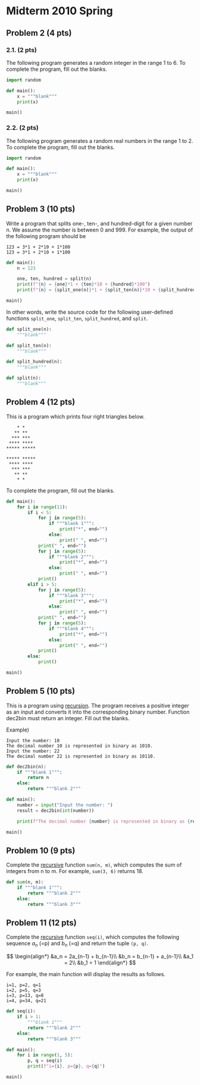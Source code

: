 # Midterm 2010 Spring

## Problem 2 (4 pts)

### 2.1. (2 pts)

The following program generates a random integer in the range 1 to 6. To complete the program, fill out the blanks.

```python
import random

def main():
    x = """blank"""
    print(x)

main()
```

### 2.2. (2 pts)

The following program generates a random real numbers in the range 1 to 2. To complete the program, fill out the blanks.

```python
import random

def main():
    x = """blank"""
    print(x)

main()
```

## Problem 3 (10 pts)

Write a program that splits one-, ten-, and hundred-digit for a given number n. We assume the number is between 0 and 999.
For example, the output of the following program should be

```text
123 = 3*1 + 2*10 + 1*100
123 = 3*1 + 2*10 + 1*100
```

```python
def main():
    n = 123

    one, ten, hundred = split(n)
    print(f"{n} = {one}*1 + {ten}*10 + {hundred}*100")
    print(f"{n} = {split_one(n)}*1 + {split_ten(n)}*10 + {split_hundred(n)}*100")

main()
```

In other words, write the source code for the following user-defined functions `split_one`, `split_ten`, `split_hundred`, and `split`.

```python
def split_one(n):
    """blank"""
```

```python
def split_ten(n):
    """blank"""
```

```python
def split_hundred(n):
    """blank"""
```

```python
def split(n):
    """blank"""
```

## Problem 4 (12 pts)

This is a program which prints four right triangles below.

```text
    * *
   ** **
  *** ***
 **** ****
***** *****

***** *****
 **** ****
  *** ***
   ** **
    * *
```

To complete the program, fill out the blanks.

```python
def main():
    for i in range(11):
        if i < 5:
            for j in range(5):
                if """blank 1""":
                    print("*", end="")
                else:
                    print(" ", end="")
            print(" ", end="")
            for j in range(5):
                if """blank 2""":
                    print("*", end="")
                else:
                    print(" ", end="")
            print()
        elif i > 5:
            for j in range(5):
                if """blank 3""":
                    print("*", end="")
                else:
                    print(" ", end="")
            print(" ", end="")
            for j in range(5):
                if """blank 4""":
                    print("*", end="")
                else:
                    print(" ", end="")
            print()
        else:
            print()

main()
```

## Problem 5 (10 pts)

This is a program using <u>recursion</u>. The program receives a positive integer as an input and converts it into the corresponding binary number. Function dec2bin must return an integer. Fill out the blanks.

Example)

```text
Input the number: 10
The decimal number 10 is represented in binary as 1010.
Input the number: 22
The decimal number 22 is represented in binary as 10110.
```

```python
def dec2bin(n):
    if """blank 1""":
        return n
    else:
        return """blank 2"""

def main():
    number = input("Input the number: ")
    result = dec2bin(int(number))

    print(f"The decimal number {number} is represented in binary as {result}.")

main()
```

## Problem 10 (9 pts)

Complete the <u>recursive</u> function `sum(n, m)`, which computes the sum of integers from n to m. For example, `sum(3, 6)` returns 18.

```python
def sum(n, m):
    if """blank 1""":
        return """blank 2"""
    else:
        return """blank 3"""
```

## Problem 11 (12 pts)

Complete the <u>recursive</u> function `seq(i)`, which computes the following sequence $a_n$ (=p) and $b_n$ (=q) and return the tuple `(p, q)`.

$$
\begin{align*}
    &a_n = 2a_{n-1} + b_{n-1}\\
    &b_n = b_{n-1} + a_{n-1}\\
    &a_1 = 2\\
    &b_1 = 1
\end{align*}
$$

For example, the main function will display the results as follows.

```text
i=1, p=2, q=1
i=2, p=5, q=3
i=3, p=13, q=8
i=4, p=34, q=21
```

```python
def seq(i):
    if i > 1:
        """blank 1"""
        return """blank 2"""
    else:
        return """blank 3"""

def main():
    for i in range(1, 5):
        p, q = seq(i)
        print(f"i={i}, p={p}, q={q}")

main()
```

